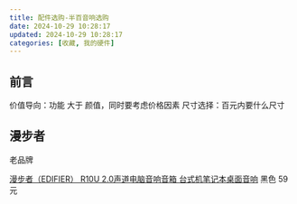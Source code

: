 ```yaml
---
title: 配件选购-半百音响选购
date: 2024-10-29 10:28:17
updated: 2024-10-29 10:28:17
categories: [收藏, 我的硬件]
---
```


## 前言

价值导向：功能 大于 颜值，同时要考虑价格因素
尺寸选择：百元内要什么尺寸

## 漫步者

老品牌

[漫步者（EDIFIER） R10U 2.0声道电脑音响音箱 台式机笔记本桌面音响](https://item.jd.com/136358.html) 黑色 59元
